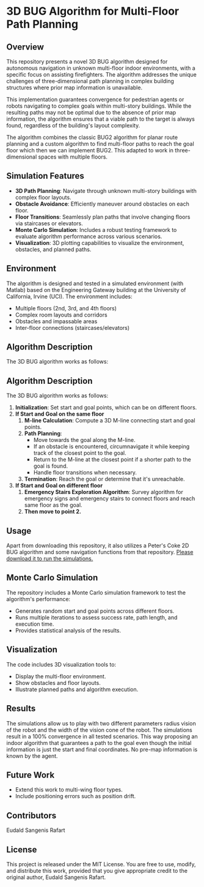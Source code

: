 # 3D BUG Algorithm for Multi-Floor Path Planning

## Overview

This repository presents a novel 3D BUG algorithm designed for autonomous navigation in unknown multi-floor indoor environments, with a specific focus on assisting firefighters. The algorithm addresses the unique challenges of three-dimensional path planning in complex building structures where prior map information is unavailable.

This implementation guarantees convergence for pedestrian agents or robots navigating to complex goals within multi-story buildings. While the resulting paths may not be optimal due to the absence of prior map information, the algorithm ensures that a viable path to the target is always found, regardless of the building's layout complexity.

The algorithm combines the classic BUG2 algorithm for planar route planning and a custom algorithm to find multi-floor paths to reach the goal floor which then we can implement BUG2. This adapted to work in three-dimensional spaces with multiple floors.

## Simulation Features

- **3D Path Planning**: Navigate through unknown multi-story buildings with complex floor layouts.
- **Obstacle Avoidance**: Efficiently maneuver around obstacles on each floor.
- **Floor Transitions**: Seamlessly plan paths that involve changing floors via staircases or elevators.
- **Monte Carlo Simulation**: Includes a robust testing framework to evaluate algorithm performance across various scenarios.
- **Visualization**: 3D plotting capabilities to visualize the environment, obstacles, and planned paths.

## Environment

The algorithm is designed and tested in a simulated environment (with Matlab) based on the Engineering Gateway building at the University of California, Irvine (UCI). The environment includes:

- Multiple floors (2nd, 3rd, and 4th floors)
- Complex room layouts and corridors
- Obstacles and impassable areas
- Inter-floor connections (staircases/elevators)

## Algorithm Description

The 3D BUG algorithm works as follows:

## Algorithm Description

The 3D BUG algorithm works as follows:

1. **Initialization**: Set start and goal points, which can be on different floors.
2. **If Start and Goal on the same floor**
    1. **M-line Calculation**: Compute a 3D M-line connecting start and goal points.
    2. **Path Planning**:
        - Move towards the goal along the M-line.
        - If an obstacle is encountered, circumnavigate it while keeping track of the closest point to the goal.
        - Return to the M-line at the closest point if a shorter path to the goal is found.
        - Handle floor transitions when necessary.
    3. **Termination**: Reach the goal or determine that it's unreachable.
3. **If Start and Goal on different floor**
    1. **Emergency Stairs Exploration Algorithm**: Survey algorithm for emergency signs and emergency stairs to connect floors and reach same floor as the goal.
    2. **Then move to point 2.**

## Usage

Apart from downloading this repository, it also utilizes a Peter's Coke 2D BUG algorithm and some navigation functions from that repository. 
[Please download it to run the simulations.](https://petercorke.com/toolboxes/robotics-toolbox/)

## Monte Carlo Simulation

The repository includes a Monte Carlo simulation framework to test the algorithm's performance:

- Generates random start and goal points across different floors.
- Runs multiple iterations to assess success rate, path length, and execution time.
- Provides statistical analysis of the results.

## Visualization

The code includes 3D visualization tools to:

- Display the multi-floor environment.
- Show obstacles and floor layouts.
- Illustrate planned paths and algorithm execution.

## Results

The simulations allow us to play with two different parameters radius vision of the robot and the width of the vision cone of the robot. The simulations result in a 100% convergence in all tested scenarios. This way proposing an indoor algorithm that guarantees a path to the goal even though the initial information is just the start and final coordinates. No pre-map information is known by the agent.

## Future Work

- Extend this work to multi-wing floor types.
- Include positioning errors such as position drift.

## Contributors

Eudald Sangenis Rafart

## License

This project is released under the MIT License. You are free to use, modify, and distribute this work, provided that you give appropriate credit to the original author, Eudald Sangenis Rafart.
